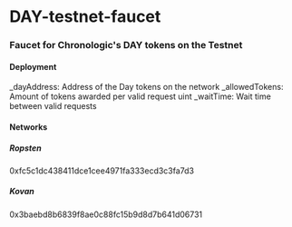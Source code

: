 # DAY-testnet-faucet
### Faucet for Chronologic's DAY tokens on the Testnet

#### Deployment
_dayAddress: Address of the Day tokens on the network
_allowedTokens: Amount of tokens awarded per valid request
uint _waitTime: Wait time between valid requests

#### Networks

##### Ropsten
0xfc5c1dc438411dce1cee4971fa333ecd3c3fa7d3

##### Kovan
0x3baebd8b6839f8ae0c88fc15b9d8d7b641d06731
